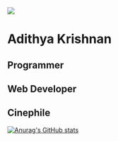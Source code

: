 
<img src="https://github.com/fal3n-4ngel/fal3n-4ngel/blob/main/intro.jpg">

# Adithya Krishnan

## Programmer
## Web Developer
## Cinephile



[![Anurag's GitHub stats](https://github-readme-stats.vercel.app/api?username=fal3n-4ngel)](https://github.com/anuraghazra/github-readme-stats)

